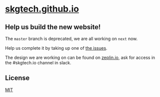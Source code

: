 # [skgtech.github.io](http://skgtech.io)

## Help us build the new website!

The `master` branch is deprecated, we are all working on `next` now.

Help us complete it by taking up one of [the issues](https://github.com/skgtech/skgtech.github.io/issues).

The design we are working on can be found on [zeplin.io](https://app.zeplin.io/project.html#pid=5586f77a36a6c2022e227cce&sid=55e85b45ec010dba45a9a8be), ask for access in the #skgtech.io channel in slack.

## License

[MIT](http://opensource.org/licenses/MIT)
